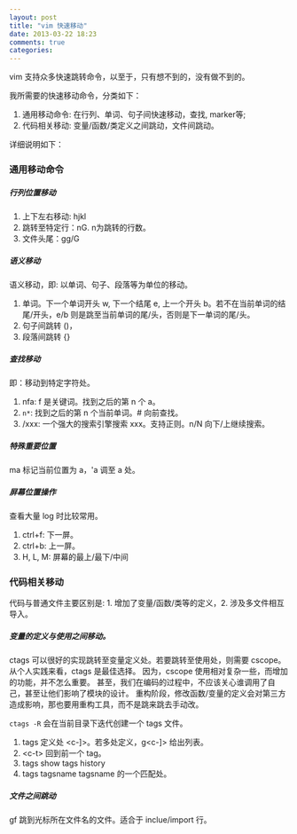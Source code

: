 ```yaml
---
layout: post
title: "vim 快速移动"
date: 2013-03-22 18:23
comments: true
categories: 
---
```


vim 支持众多快速跳转命令，以至于，只有想不到的，没有做不到的。

我所需要的快速移动命令，分类如下：

1. 通用移动命令: 在行列、单词、句子间快速移动，查找, marker等;
2. 代码相关移动: 变量/函数/类定义之间跳动，文件间跳动。

详细说明如下：

<!--more-->

### 通用移动命令

##### 行列位置移动

1. 上下左右移动: hjkl
2. 跳转至特定行：nG. n为跳转的行数。
3. 文件头尾：gg/G

##### 语义移动

语义移动，即: 以单词、句子、段落等为单位的移动。

1. 单词。下一个单词开头 w, 下一个结尾 e, 上一个开头 b。若不在当前单词的结尾/开头，e/b 则是跳至当前单词的尾/头，否则是下一单词的尾/头。
2. 句子间跳转 ()，
3. 段落间跳转 {}

##### 查找移动

即：移动到特定字符处。

1. nfa: f 是关键词。找到之后的第 n 个 a。
2. `n*`: 找到之后的第 n 个当前单词。# 向前查找。
2. /xxx: 一个强大的搜索引擎搜索 xxx。支持正则。n/N 向下/上继续搜索。

##### 特殊重要位置

ma 标记当前位置为 a，'a 调至 a 处。

##### 屏幕位置操作

查看大量 log 时比较常用。

1. ctrl+f: 下一屏。
2. ctrl+b: 上一屏。
3. H, L, M: 屏幕的最上/最下/中间

### 代码相关移动

代码与普通文件主要区别是: 1. 增加了变量/函数/类等的定义，2. 涉及多文件相互导入。

##### 变量的定义与使用之间移动。

ctags 可以很好的实现跳转至变量定义处。若要跳转至使用处，则需要 cscope。
从个人实践来看，ctags 是最佳选择。
因为，cscope 使用相对复杂一些，而增加的功能，并不怎么重要。
甚至，我们在编码的过程中，不应该关心谁调用了自己，甚至让他们影响了模块的设计。
重构阶段，修改函数/变量的定义会对第三方造成影响，那也要用重构工具，而不是跳来跳去手动改。

`ctags -R` 会在当前目录下迭代创建一个 tags 文件。

1. tags 定义处 \<c-]\>。若多处定义，g\<c-]\> 给出列表。
2. \<c-t\> 回到前一个 tag。
3. tags show tags history
4. tags tagsname tagsname 的一个匹配处。

##### 文件之间跳动

gf 跳到光标所在文件名的文件。适合于 inclue/import 行。
